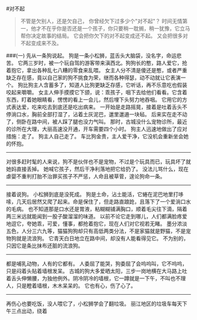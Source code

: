 #对不起
>不管是欠别人，还是欠自己， 你曾经欠下过多少个"对不起"？
时间无情第一，他才不在乎你是否还是一个孩子，你只要稍一耽搁，稍一犹豫，它立马帮你决定故事的结局。
它会把你欠下的对不起变成还不起。
又会把很多对不起变成来不及。

###(一)
先从一条狗说起。
狗是一条小松狮，蓝舌头大脑袋，没名字，命运悲苦。
它两三岁时，被一个玩自驾的游客带来滇西北。狗狗长的憨，路人爱它，抢着抱它，拿出各种乱七八糟的零食来乱喂。
女主人分不清是傻还是憨，或者严重缺乏存在感，竟以自己家的狗不挑食为荣，继而各种得瑟，动不动就让它表演一个。
狗比狗主人含蓄多了，知道人比狗更缺乏存感，它听话，再不乐意吃也假装咬起来嚼嚼。
女主人伸手摸摸它下颌，说：乖孩子，咽下去给他们看看。它含着东西，盯着她眼睛看，愣愣的看上一会儿，然后埋下头努力地吞咽。
它用它的方式表达爱，吃来吃去到底还是吃出病来。
一开始是走路摇晃，接着是吐着舌头不停淌口水，胸前全部打湿了，沾着土灰泥巴，邋里邋遢一块毡。
后来实在走不动了，侧卧在路中间，被人踩了腿也没力气叫。
那时，古城没什么宠物诊所，最近的诊所在大理，大丽高速没开通，开车需要四个小时。
狗主人迅速地做出了应对措施：走了。
狗主人自己走了。
车比狗金贵，主人爱干净，它没机会重新坐会她的怀抱。

---
对很多赶时髦的人来说，狗不是伙伴也不是宠物，不过是个玩具而已，玩具坏了就她妈直接丢掉。
她喊它孩子，然后干净利落地把它给扔了。
没法儿骂什么，现在虐婴不重判打胎不治罪买孩子不严惩，人命且被草菅，遑论狗命一条。

---
接着说狗。
小松狮到底是没死成。
狗是土命，沾土能活，它蜷在泥巴地里打哆嗦，几天后居然又爬了起来。命是保住了，但走路直踉跄，且落下了一个爱淌口水的毛病。
也不知道那是口水还是胃液，粘糊糊铺满胸口，顺着毛尖往下滴，隔着两三米远就能闻到一股子酸溜溜的味道。
以前不论它走到哪儿，人们都满脸疼爱地逗它，夸她乖，可爱，懂事，都抢着抱它，现在人们对它视若无睹。
墨分浓淡五色，人分三六九等，猫猫狗狗却只有高低两类分法，不是家猫就是野猫，不是宠物狗就是流浪狗。
它青天白日地立在路中间，却没有人能看得见它。
不为别的，只因它是条比抹布还脏的流浪狗。

---
都是哺乳动物，人有的它都有。
人委屈了能哭，狗委屈了会呜呜叫，它不呜呜，只是闷着头贴着墙根发呆。
古城的狗大多爱晒太阳，三步一岗地横在大马路上吐着舌头伸懒腰，为独他例外。阴冷阴冷的墙根，它一蹲就是一下午，不叫也不理人，只是瞪着墙根，木木呆呆的。
它也有心，伤了心了。

---
再伤心也要吃饭，没人喂它了，小松狮学会了翻垃圾。
丽江地区的垃圾车每天下午三点出动，绕着
